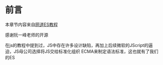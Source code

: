 # 前言

本章节内容来自[网道ES教程](https://wangdoc.com/es6/intro)

感谢阮一峰老师的开源

在js的教程中提到过，JS中存在许多设计缺陷，再加上后续微软的JScript的逼迫，JS母公司选择将JS交给标准化组织 ECMA来制定语法标准，这也就有了我们的ES